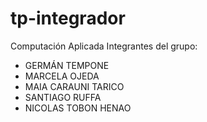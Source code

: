 # tp-integrador
Computación Aplicada
Integrantes del grupo:
- GERMÁN TEMPONE
- MARCELA OJEDA
- MAIA CARAUNI TARICO
- SANTIAGO RUFFA
- NICOLAS TOBON HENAO
